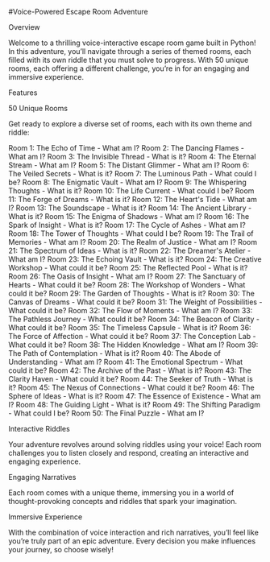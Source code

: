 #Voice-Powered Escape Room Adventure

Overview

Welcome to a thrilling voice-interactive escape room game built in Python! In this adventure, you’ll navigate through a series of themed rooms, each filled with its own riddle that you must solve to progress. With 50 unique rooms, each offering a different challenge, you’re in for an engaging and immersive experience.

Features

50 Unique Rooms

Get ready to explore a diverse set of rooms, each with its own theme and riddle:

Room 1: The Echo of Time - What am I?
Room 2: The Dancing Flames - What am I?
Room 3: The Invisible Thread - What is it?
Room 4: The Eternal Stream - What am I?
Room 5: The Distant Glimmer - What am I?
Room 6: The Veiled Secrets - What is it?
Room 7: The Luminous Path - What could I be?
Room 8: The Enigmatic Vault - What am I?
Room 9: The Whispering Thoughts - What is it?
Room 10: The Life Current - What could I be?
Room 11: The Forge of Dreams - What is it?
Room 12: The Heart's Tide - What am I?
Room 13: The Soundscape - What is it?
Room 14: The Ancient Library - What is it?
Room 15: The Enigma of Shadows - What am I?
Room 16: The Spark of Insight - What is it?
Room 17: The Cycle of Ashes - What am I?
Room 18: The Tower of Thoughts - What could I be?
Room 19: The Trail of Memories - What am I?
Room 20: The Realm of Justice - What am I?
Room 21: The Spectrum of Ideas - What is it?
Room 22: The Dreamer's Atelier - What am I?
Room 23: The Echoing Vault - What is it?
Room 24: The Creative Workshop - What could it be?
Room 25: The Reflected Pool - What is it?
Room 26: The Oasis of Insight - What am I?
Room 27: The Sanctuary of Hearts - What could it be?
Room 28: The Workshop of Wonders - What could it be?
Room 29: The Garden of Thoughts - What is it?
Room 30: The Canvas of Dreams - What could it be?
Room 31: The Weight of Possibilities - What could it be?
Room 32: The Flow of Moments - What am I?
Room 33: The Pathless Journey - What could it be?
Room 34: The Beacon of Clarity - What could it be?
Room 35: The Timeless Capsule - What is it?
Room 36: The Force of Affection - What could it be?
Room 37: The Conception Lab - What could it be?
Room 38: The Hidden Knowledge - What am I?
Room 39: The Path of Contemplation - What is it?
Room 40: The Abode of Understanding - What am I?
Room 41: The Emotional Spectrum - What could it be?
Room 42: The Archive of the Past - What is it?
Room 43: The Clarity Haven - What could it be?
Room 44: The Seeker of Truth - What is it?
Room 45: The Nexus of Connections - What could it be?
Room 46: The Sphere of Ideas - What is it?
Room 47: The Essence of Existence - What am I?
Room 48: The Guiding Light - What is it?
Room 49: The Shifting Paradigm - What could I be?
Room 50: The Final Puzzle - What am I?


Interactive Riddles

Your adventure revolves around solving riddles using your voice! Each room challenges you to listen closely and respond, creating an interactive and engaging experience.

Engaging Narratives

Each room comes with a unique theme, immersing you in a world of thought-provoking concepts and riddles that spark your imagination.

Immersive Experience

With the combination of voice interaction and rich narratives, you’ll feel like you’re truly part of an epic adventure. Every decision you make influences your journey, so choose wisely!
